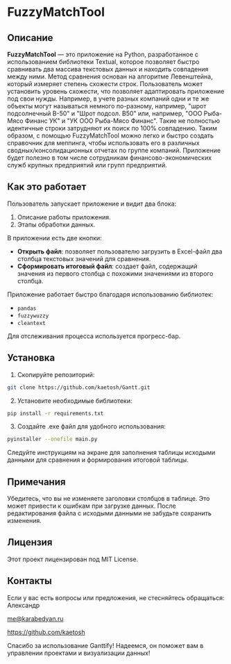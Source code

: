 # FuzzyMatchTool

## Описание

**FuzzyMatchTool** — это приложение на Python, разработанное с использованием библиотеки Textual, которое позволяет быстро сравнивать два массива текстовых данных и находить совпадения между ними. Метод сравнения основан на алгоритме Левенштейна, который измеряет степень схожести строк. Пользователь может установить уровень схожести, что позволяет адаптировать приложение под свои нужды.
Например, в учете разных компаний одни и те же объекты могут называться немного по-разному, например, "шрот подсолнечный B-50" и "Шрот подсол. B50" или, например, "ООО Рыба-Мясо Финанс УК" и "УК ООО Рыба-Мясо Финанс". Такие не полностью идентичные строки затрудняют их поиск по 100% совпадению.
Таким образом, с помощью FuzzyMatchTool можно легко и быстро создать справочник для меппинга, чтобы использовать его в различных сводных/консолидационных отчетах по группе компаний.
Приложение будет полезно в том числе сотрудникам финансово-экономических служб крупных предприятий или групп предприятий.

## Как это работает

Пользователь запускает приложение и видит два блока:
1. Описание работы приложения.
2. Этапы обработки данных.

В приложении есть две кнопки:
- **Открыть файл**: позволяет пользователю загрузить в Excel-файл два столбца текстовых значений для сравнения.
- **Сформировать итоговый файл**: создает файл, содержащий значения из первого столбца с похожими значениями из второго столбца.

Приложение работает быстро благодаря использованию библиотек:
- `pandas`
- `fuzzywuzzy`
- `cleantext`

Для отслеживания процесса используется прогресс-бар.

## Установка

1. Скопируйте репозиторий:
```bash
git clone https://github.com/kaetosh/Gantt.git
```
2. Установите необходимые библиотеки:
```bash
pip install -r requirements.txt
```
3. Создайте .exe файл для удобного использования:
```bash
pyinstaller --onefile main.py
```
Следуйте инструкциям на экране для заполнения таблицы исходыми данными для сравнения и формирования итоговой таблицы.

## Примечания
Убедитесь, что вы не изменяете заголовки столбцов в таблице. Это может привести к ошибкам при загрузке данных.
После редактирования файла с исходыми данными не забудьте сохранить изменения.

## Лицензия
Этот проект лицензирован под MIT License.

## Контакты
Если у вас есть вопросы или предложения, не стесняйтесь обращаться:
Александр

me@karabedyan.ru

https://github.com/kaetosh

Спасибо за использование Ganttify! Надеемся, он поможет вам в управлении проектами и визуализации данных!
